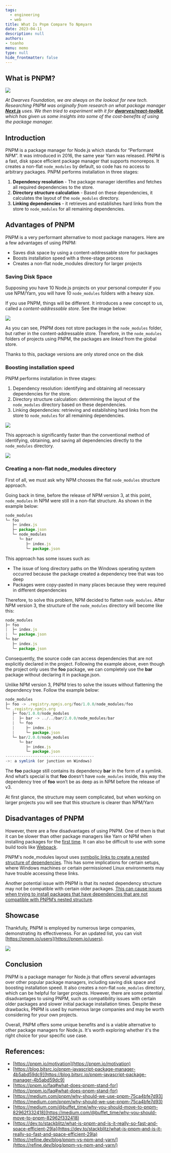 ```yaml
---
tags: 
  - engineering
  - web
title: What Is Pnpm Compare To Npmyarn
date: 2023-04-11
description: null
authors: 
- toanho
menu: memo
type: null
hide_frontmatter: false
---
```


<!-- table_of_contents 90121e99-78c1-42f9-93e8-067cc9d793c4 -->

## What is PNPM?
![](assets/what-is-pnpm-compare-to-npmyarn_0f651d536ab6e1811cdf37eb2b15550d_md5.webp)

*At Dwarves Foundation, we are always on the lookout for new tech. Researching PNPM was originally from research on what package manager **[Next.js](https://github.com/vercel/next.js/)** uses. We then tried to experiment with it for **[dwarves/react-toolkit](https://github.com/dwarvesf/react-toolkit/pull/46)**, which has given us some insights into some of the cost-benefits of using the package manager.*

## Introduction
PNPM is a package manager for Node.js which stands for “Performant NPM”. It was introduced in 2016, the same year Yarn was released. PNPM is a fast, disk space efficient package manager that supports monorepos. It creates a non-flat `node_modules` by default, so code has no access to arbitrary packages. PNPM performs installation in three stages: 

1. **Dependency resolution** - The package manager identifies and fetches all required dependencies to the store.
1. **Directory structure calculation** - Based on these dependencies, it calculates the layout of the `node_modules` directory.
1. **Linking dependencies** - it retrieves and establishes hard links from the store to `node_modules` for all remaining dependencies.

## Advantages of PNPM
PNPM is a very performant alternative to most package managers. Here are a few advantages of using PNPM:

* Saves disk space by using a content-addressable store for packages
* Boosts installation speed with a three-stage process
* Creates a non-flat node_modules directory for larger projects

### Saving Disk Space
Supposing you have 10 Node.js projects on your personal computer if you use NPM/Yarn, you will have 10 `node_modules` folders with a heavy size.

If you use PNPM, things will be different. It introduces a new concept to us, called a *content-addressable store*. See the image below:

![](assets/what-is-pnpm-compare-to-npmyarn_949760adee1b7a897e0b53044b7b0a89_md5.jpeg)

As you can see, PNPM does not store packages in the `node_modules` folder, but rather in the content-addressable store. Therefore, in the `node_modules` folders of projects using PNPM, the packages are *linked* from the global store.

Thanks to this, package versions are only stored once on the disk

### Boosting installation speed[](https://pnpm.io/motivation#boosting-installation-speed)
PNPM performs installation in three stages:

1. Dependency resolution: identifying and obtaining all necessary dependencies for the store.
1. Directory structure calculation: determining the layout of the `node_modules` directory based on these dependencies.
1. Linking dependencies: retrieving and establishing hard links from the store to `node_modules` for all remaining dependencies.

![](assets/what-is-pnpm-compare-to-npmyarn_4cde4958507a5ac4d8e7d614175b57de_md5.jpeg)

This approach is significantly faster than the conventional method of identifying, obtaining, and saving all dependencies directly to the `node_modules` directory.

![](assets/what-is-pnpm-compare-to-npmyarn_acaaed15e34c391a1ff6b81bbbf6163f_md5.jpeg)

### Creating a non-flat node_modules directory[](https://pnpm.io/motivation#creating-a-non-flat-node_modules-directory)
First of all, we must ask why NPM chooses the flat `node_modules` structure approach.

Going back in time, before the release of NPM version 3, at this point, `node_modules` in NPM were still in a non-flat structure. As shown in the example below:

```javascript
node_modules
└─ foo
   ├─ index.js
   ├─ package.json
   └─ node_modules
      └─ bar
         ├─ index.js
         └─ package.json
```

This approach has some issues such as:

* The issue of long directory paths on the Windows operating system occurred because the package created a dependency tree that was too deep
* Packages were copy-pasted in many places because they were required in different dependencies

Therefore, to solve this problem, NPM decided to flatten `node_modules`. After NPM version 3, the structure of the `node_modules` directory will become like this:

```javascript
node_modules
├─ foo
|  ├─ index.js
|  └─ package.json
└─ bar
   ├─ index.js
   └─ package.json
```

Consequently, the source code can access dependencies that are not explicitly declared in the project. Following the example above, even though the project only uses the **foo** package, we can completely use the **bar** package without declaring it in package.json.

Unlike NPM version 3, PNPM tries to solve the issues without flattening the dependency tree.  Follow the example below:

```javascript
node_modules
├─ foo -> .registry.npmjs.org/foo/1.0.0/node_modules/foo
└─ .registry.npmjs.org
   ├─ foo/1.0.0/node_modules
   |  ├─ bar -> ../../bar/2.0.0/node_modules/bar
   |  └─ foo
   |     ├─ index.js
   |     └─ package.json
   └─ bar/2.0.0/node_modules
      └─ bar
         ├─ index.js
         └─ package.json
---------------------------------------
->: a symlink (or junction on Windows)
```

The **foo** package still contains its dependency **bar** in the form of a symlink. And what’s special is that **foo** doesn’t have `node_modules` inside, this way the dependency tree of **foo** won’t be as deep as in NPM before the release of v3.

At first glance, the structure may seem complicated, but when working on larger projects you will see that this structure is clearer than NPM/Yarn

## Disadvantages of PNPM
However, there are a few disadvantages of using PNPM. One of them is that it can be slower than other package managers like Yarn or NPM when installing packages for the [first time](https://medium.com/@buffet_time/why-you-should-move-to-pnpm-82962f332418). It can also be difficult to use with some build tools like [Webpack](https://dev.to/stackblitz/what-is-pnpm-and-is-it-really-so-fast-and-space-efficient-29la).

PNPM's node_modules layout uses [symbolic links to create a nested structure of dependencies](https://pnpm.io/symlinked-node-modules-structure). This has some implications for certain setups, where Windows machines or certain permissioned Linux environments may have trouble accessing these links.

Another potential issue with PNPM is that its nested dependency structure may not be compatible with certain older packages. [This can cause issues when trying to install packages that have dependencies that are not compatible with PNPM’s nested structure](https://pnpm.io/limitations).

## Showcase
Thankfully, PNPM is employed by numerous large companies, demonstrating its effectiveness. For an updated list, you can visit [https://pnpm.io/users](https://pnpm.io/users).

![](assets/what-is-pnpm-compare-to-npmyarn_55e4a8514dc89f283ed5e6b77d839d42_md5.webp)

## Conclusion
PNPM is a package manager for Node.js that offers several advantages over other popular package managers, including saving disk space and boosting installation speed. It also creates a non-flat `node_modules` directory, which can be helpful for larger projects. However, there are some potential disadvantages to using PNPM, such as compatibility issues with certain older packages and slower initial package installation times. Despite these drawbacks, PNPM is used by numerous large companies and may be worth considering for your own projects.

Overall, PNPM offers some unique benefits and is a viable alternative to other package managers for Node.js. It's worth exploring whether it's the right choice for your specific use case.

## References:
* [https://pnpm.io/motivation](https://pnpm.io/motivation)
* [https://blog.bitsrc.io/pnpm-javascript-package-manager-4b5abd59dc9](https://blog.bitsrc.io/pnpm-javascript-package-manager-4b5abd59dc9)
* [https://pnpm.io/faq#what-does-pnpm-stand-for](https://pnpm.io/faq#what-does-pnpm-stand-for)
* [https://medium.com/pnpm/why-should-we-use-pnpm-75ca4bfe7d93](https://medium.com/pnpm/why-should-we-use-pnpm-75ca4bfe7d93)
* [https://medium.com/@buffet_time/why-you-should-move-to-pnpm-82962f332418](https://medium.com/@buffet_time/why-you-should-move-to-pnpm-82962f332418)
* [https://dev.to/stackblitz/what-is-pnpm-and-is-it-really-so-fast-and-space-efficient-29la](https://dev.to/stackblitz/what-is-pnpm-and-is-it-really-so-fast-and-space-efficient-29la)
* [https://refine.dev/blog/pnpm-vs-npm-and-yarn/](https://refine.dev/blog/pnpm-vs-npm-and-yarn/)